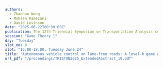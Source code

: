 ```yaml
---
authors:
  - Zhaohan Wang
  - Mohsen Ramezani
  - David Levinson
date: "2025-06-22T00:00:00Z"
publication: The 12th Triennial Symposium on Transportation Analysis conference
session: "Game Theory 1"
day: "Tuesday"
slot_no: 8
slot: "16:00-18:00, Tuesday June 24"
title: "Autonomous vehicle control on lane-free roads: A level-k game approach"
url_pdf: "/proceedings/TRISTAN2025_ExtendedAbstract_19.pdf"
---
```

